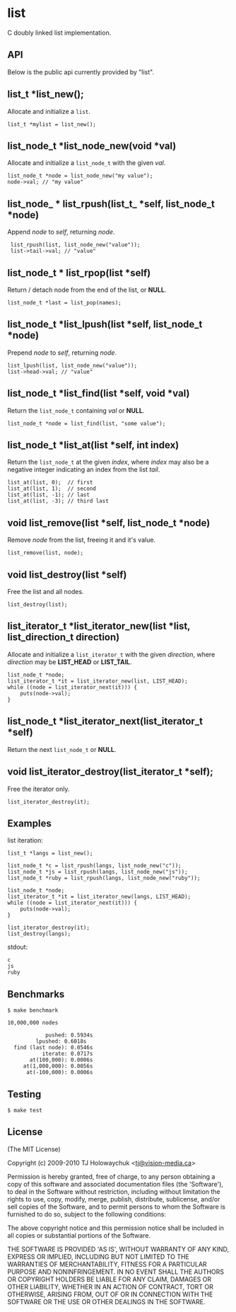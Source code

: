 
# list

 C doubly linked list implementation.

## API

 Below is the public api currently provided by "list".

## list_t *list_new();

 Allocate and initialize a `list`.
 
    list_t *mylist = list_new();

## list_node_t \*list_node_new(void *val)

 Allocate and initialize a `list_node_t` with the given _val_.

    list_node_t *node = list_node_new("my value");
    node->val; // "my value"

## list_node_ \* list_rpush(list_t_ \*self, list_node_t *node)

 Append _node_ to _self_, returning _node_.
 
     list_rpush(list, list_node_new("value"));
     list->tail->val; // "value"

## list_node_t \* list_rpop(list \*self)

  Return / detach node from the end of the list, or __NULL__.

    list_node_t *last = list_pop(names);

##  list_node_t \*list_lpush(list \*self, list_node_t *node)

 Prepend _node_ to _self_, returning _node_.

    list_lpush(list, list_node_new("value"));
    list->head->val; // "value"

## list_node_t \*list_find(list \*self, void *val)

 Return the `list_node_t` containing _val_ or __NULL__.

    list_node_t *node = list_find(list, "some value");

## list_node_t \*list_at(list *self, int index)

 Return the `list_node_t` at the given _index_, where _index_
 may also be a negative integer indicating an index from the
 list _tail_.

    list_at(list, 0);  // first
    list_at(list, 1);  // second
    list_at(list, -1); // last
    list_at(list, -3); // third last

## void list_remove(list \*self, list_node_t *node)

  Remove _node_ from the list, freeing it and it's value.

    list_remove(list, node);

## void list_destroy(list *self)

  Free the list and all nodes.

    list_destroy(list);

## list_iterator_t \*list_iterator_new(list *list, list_direction_t direction)

  Allocate and initialize a `list_iterator_t` with the given _direction_,
  where _direction_ may be __LIST_HEAD__ or __LIST_TAIL__.

    list_node_t *node;
    list_iterator_t *it = list_iterator_new(list, LIST_HEAD);
    while ((node = list_iterator_next(it))) {
    	puts(node->val);
    }  

## list_node_t \*list_iterator_next(list_iterator_t *self)

  Return the next `list_node_t` or __NULL__.

## void list_iterator_destroy(list_iterator_t *self);

  Free the iterator only.

    list_iterator_destroy(it);

## Examples

list iteration:

    list_t *langs = list_new();
    
    list_node_t *c = list_rpush(langs, list_node_new("c"));
    list_node_t *js = list_rpush(langs, list_node_new("js"));
    list_node_t *ruby = list_rpush(langs, list_node_new("ruby"));
    
    list_node_t *node;
    list_iterator_t *it = list_iterator_new(langs, LIST_HEAD);
    while ((node = list_iterator_next(it))) {
    	puts(node->val);
    }
    
    list_iterator_destroy(it);
    list_destroy(langs);

stdout:

    c
    js
    ruby

## Benchmarks

    $ make benchmark

    10,000,000 nodes

                pushed: 0.5934s
             lpushed: 0.6018s
      find (last node): 0.0546s
               iterate: 0.0717s
           at(100,000): 0.0006s
         at(1,000,000): 0.0056s
          at(-100,000): 0.0006s



## Testing

    $ make test

## License 

(The MIT License)

Copyright (c) 2009-2010 TJ Holowaychuk &lt;tj@vision-media.ca&gt;

Permission is hereby granted, free of charge, to any person obtaining
a copy of this software and associated documentation files (the
'Software'), to deal in the Software without restriction, including
without limitation the rights to use, copy, modify, merge, publish,
distribute, sublicense, and/or sell copies of the Software, and to
permit persons to whom the Software is furnished to do so, subject to
the following conditions:

The above copyright notice and this permission notice shall be
included in all copies or substantial portions of the Software.

THE SOFTWARE IS PROVIDED 'AS IS', WITHOUT WARRANTY OF ANY KIND,
EXPRESS OR IMPLIED, INCLUDING BUT NOT LIMITED TO THE WARRANTIES OF
MERCHANTABILITY, FITNESS FOR A PARTICULAR PURPOSE AND NONINFRINGEMENT.
IN NO EVENT SHALL THE AUTHORS OR COPYRIGHT HOLDERS BE LIABLE FOR ANY
CLAIM, DAMAGES OR OTHER LIABILITY, WHETHER IN AN ACTION OF CONTRACT,
TORT OR OTHERWISE, ARISING FROM, OUT OF OR IN CONNECTION WITH THE
SOFTWARE OR THE USE OR OTHER DEALINGS IN THE SOFTWARE.
